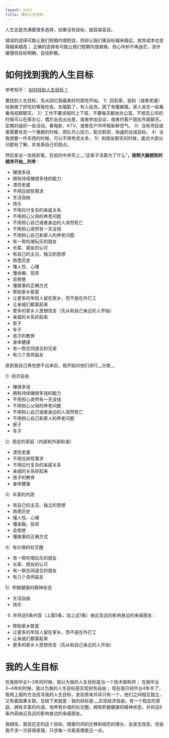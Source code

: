 ```yaml
---
layout: post
title: 我的人生目标
---
```


人生总是充满着很多选择，如果没有目标，就容易盲目。

错误的选择可能让我们短期内很舒适，但却让我们离目标越来越远，放弃成本也变得越来越高；
正确的选择有可能让我们短期内很艰难，但心中却不再迷茫，进步缓慢但目标明确，自信积极。


如何找到我的人生目标
=================
参考知乎： [如何找到人生目标？](https://www.zhihu.com/question/20054842)

要找到人生目标，先从回忆我最美好的感觉开始。
1）回到家，爸妈（或者老婆）给我做了好吃的等我吃饭，衣服脏了，有人给洗，困了有暖被窝。家人坐在一起看看电视聊聊天。
2）工作不要求按时上下班，不要每天都坐办公室。不想去公司的时候可以在家办公，偶尔出去出出差，或者参加会议，或者约客户朋友外面聊天。定期的组织一些活动，看电影、KTV、或者在户外呼吸新鲜空气。
3）当有项目或者需要攻克一个难题的时候，团队齐心协力，配合默契，快速的达成目标。
4）当我想要一件东西的时候，可以不用考虑太多。
5）和朋友聊天的时候，能对大部分问题有了解，并发表自己的观点。

然后拿出一张纸和笔，在纸的中央写上__“这辈子活着为了什么”__，按照大脑想到的顺序开始__列举__：

* 赚很多钱
* 拥有持续赚很多钱的能力
* 漂亮老婆
* 不用压抑性需求
* 生活自由
* 快乐
* 不用应付复杂的亲戚关系
* 不用担心父母的养老问题
* 不用担心自己或者身边的人突然死亡
* 不用担心突然有一天没钱
* 不用担心自己和家人的养老问题
* 有一帮吃喝玩乐的朋友
* 长辈、朋友的认可
* 有自己的主见、独立的思想
* 熟悉历史
* 懂人性、心理
* 懂金融、投资
* 会拒绝
* 懂做事的正确方式
* 帮助家乡致富
* 让更多的年轻人留在家乡，而不是在外打工
* 让亲戚们都富起来
* 更多的家乡人思想改变（先从和自己亲近的人开始）
* 亲戚的关系好起来
* 房子
* 车子
* 孩子的教育
* 身体健康
* 有一帮志同道合的兄弟
* 有几个良师益友

直到我自己再也想不出来后，我开始对他们进行__分类__

1）经济自由

* 赚很多钱
* 拥有持续赚很多钱的能力
* 不用担心突然有一天没钱
* 不用担心父母的养老问题
* 不用担心自己或者身边的人突然死亡
* 不用担心自己和家人的养老问题
* 房子
* 车子

2）稳定的家庭（内部和外部和谐）

* 漂亮老婆
* 不用压抑性需求
* 不用应付复杂的亲戚关系
* 亲戚的关系好起来
* 孩子的教育
* 身体健康

3）丰富的内涵

* 有自己的主见、独立的思想
* 熟悉历史
* 懂人性、心理
* 懂金融、投资
* 会拒绝
* 懂做事的正确方式

4）有价值的社交圈

* 有一帮吃喝玩乐的朋友
* 长辈、朋友的认可
* 有一群志同道合的朋友
* 有几个良师益友


5）积极健康的精神状态

* 生活自由
* 快乐

6) 并将这6条内容（上面5条，加上这1条）由近及远的影响身边的亲戚朋友：

* 帮助家乡致富
* 让更多的年轻人留在家乡，而不是在外打工
* 让亲戚们都富起来
* 更多的家乡人思想改变（先从和自己亲近的人开始）




我的人生目标
==========
在我刚毕业1~3年的时候，我以为我的人生目标是当一个技术架构师；
在我毕业3~4年的时候，我以为我的人生目标是实现财务自由；
现在我已经毕业4年半了，我用上面的方法找寻我的人生目标，发现原来并非只有一个，他们之间相互独立，又有着因果关联。总结下来就是：我的目标是:__实现经济自由，有一个稳定的家庭，拥有丰富的内涵，培养有价值的社交圈，拥有积极健康的精神状态，并将这6条内容由近及远的影响身边的亲戚朋友。

我相信，我现在定的这个目标，随着时间的迁移和经历的增长，会发生改变，但是我不求一次获得真理，只求每一次离真理更近一点。



